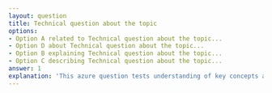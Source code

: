 ```yaml
---
layout: question
title: Technical question about the topic
options:
- Option A related to Technical question about the topic...
- Option D about Technical question about the topic...
- Option B explaining Technical question about the topic...
- Option C describing Technical question about the topic...
answer: 1
explanation: 'This azure question tests understanding of key concepts and best practices.'
---
```


